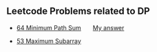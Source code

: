## Leetcode Problems related to DP 

- [64 Minimum Path Sum](https://leetcode.com/problems/minimum-path-sum/)&nbsp;&nbsp;&nbsp;&nbsp;&nbsp;&nbsp; [My answer](https://github.com/zjplab/MIT-6.006-Introduction-to-Algorithms/blob/master/Dynamic%20Programming/LC64%20Minimum%20Path%20Sum.md)

- [53 Maximum Subarray](https://leetcode.com/problems/maximum-subarray/) 
